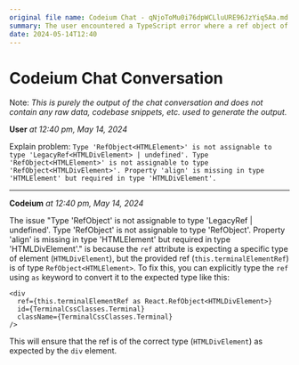 ```yaml
---
original file name: Codeium Chat - qNjoToMu0i76dpWCLluURE96JzYiq5Aa.md
summary: The user encountered a TypeScript error where a ref object of type `RefObject<HTMLElement>` was not assignable to a specific type `LegacyRef<HTMLDivElement>`. The missing property 'align' in type 'HTMLElement' was required in type 'HTMLDivElement'. To resolve this, the user was advised to explicitly type the `ref` using the `as` keyword to convert it to the expected type `React.RefObject<HTMLDivElement>`.
date: 2024-05-14T12:40
---
```


# Codeium Chat Conversation

Note: _This is purely the output of the chat conversation and does not contain any raw data, codebase snippets, etc. used to generate the output._

**User** _at 12:40 pm, May 14, 2024_

Explain problem: `Type 'RefObject<HTMLElement>' is not assignable to type 'LegacyRef<HTMLDivElement> | undefined'.
  Type 'RefObject<HTMLElement>' is not assignable to type 'RefObject<HTMLDivElement>'.
    Property 'align' is missing in type 'HTMLElement' but required in type 'HTMLDivElement'.`

---

**Codeium** _at 12:40 pm, May 14, 2024_

The issue "Type 'RefObject<HTMLElement>' is not assignable to type 'LegacyRef<HTMLDivElement> | undefined'. Type 'RefObject<HTMLElement>' is not assignable to type 'RefObject<HTMLDivElement>'. Property 'align' is missing in type 'HTMLElement' but required in type 'HTMLDivElement'." is because the `ref` attribute is expecting a specific type of element (`HTMLDivElement`), but the provided ref (`this.terminalElementRef`) is of type `RefObject<HTMLElement>`. To fix this, you can explicitly type the `ref` using `as` keyword to convert it to the expected type like this:

```tsx
<div
  ref={this.terminalElementRef as React.RefObject<HTMLDivElement>}
  id={TerminalCssClasses.Terminal}
  className={TerminalCssClasses.Terminal}
/>
``` 

This will ensure that the ref is of the correct type (`HTMLDivElement`) as expected by the `div` element.